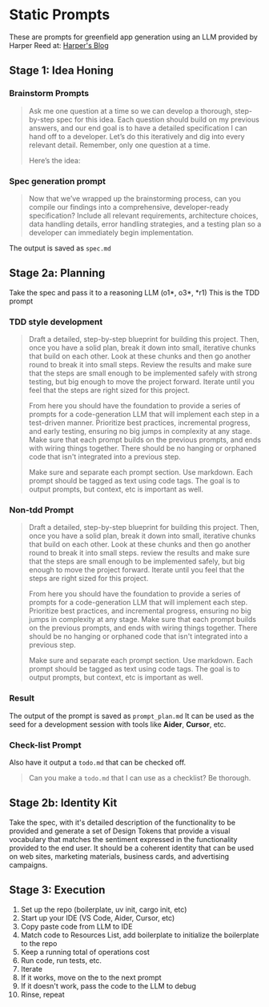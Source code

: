 # Static Prompts

These are prompts for greenfield app generation using an LLM provided by Harper Reed at:
[Harper's Blog](https://harper.blog/2025/02/16/my-llm-codegen-workflow-atm/)

## Stage 1: Idea Honing

### Brainstorm Prompts

> Ask me one question at a time so we can develop a thorough, step-by-step spec for this idea. Each question should build on my previous answers, and our end goal is to have a detailed specification I can hand off to a developer. Let’s do this iteratively and dig into every relevant detail. Remember, only one question at a time.
>
> Here’s the idea:
>
> <IDEA>

### Spec generation prompt

> Now that we’ve wrapped up the brainstorming process, can you compile our findings into a comprehensive, developer-ready specification? Include all relevant requirements, architecture choices, data handling details, error handling strategies, and a testing plan so a developer can immediately begin implementation.

The output is saved as `spec.md`

## Stage 2a: Planning
Take the spec and pass it to a reasoning LLM (o1*, o3*, *r1)
This is the TDD prompt

### TDD style development

> Draft a detailed, step-by-step blueprint for building this project. Then, once you have a solid plan, break it down into small, iterative chunks that build on each other. Look at these chunks and then go another round to break it into small steps. Review the results and make sure that the steps are small enough to be implemented safely with strong testing, but big enough to move the project forward. Iterate until you feel that the steps are right sized for this project.
>
> From here you should have the foundation to provide a series of prompts for a code-generation LLM that will implement each step in a test-driven manner. Prioritize best practices, incremental progress, and early testing, ensuring no big jumps in complexity at any stage. Make sure that each prompt builds on the previous prompts, and ends with wiring things together. There should be no hanging or orphaned code that isn't integrated into a previous step.
>
> Make sure and separate each prompt section. Use markdown. Each prompt should be tagged as text using code tags. The goal is to output prompts, but context, etc is important as well.

> <SPEC>

### Non-tdd Prompt

> Draft a detailed, step-by-step blueprint for building this project. Then, once you have a solid plan, break it down into small, iterative chunks that build on each other. Look at these chunks and then go another round to break it into small steps. review the results and make sure that the steps are small enough to be implemented safely, but big enough to move the project forward. Iterate until you feel that the steps are right sized for this project.
>
> From here you should have the foundation to provide a series of prompts for a code-generation LLM that will implement each step. Prioritize best practices, and incremental progress, ensuring no big jumps in complexity at any stage. Make sure that each prompt builds on the previous prompts, and ends with wiring things together. There should be no hanging or orphaned code that isn't integrated into a previous step.
>
> Make sure and separate each prompt section. Use markdown. Each prompt should be tagged as text using code tags. The goal is to output prompts, but context, etc is important as well.
>
> <SPEC>

### Result
The output of the prompt is saved as `prompt_plan.md`
It can be used as the seed for a development session with tools like **Aider**, **Cursor**, etc.

### Check-list Prompt
Also have it output a `todo.md` that can be checked off.

> Can you make a `todo.md` that I can use as a checklist? Be thorough.

## Stage 2b: Identity Kit

Take the spec, with it's detailed description of the functionality to be provided and generate a set of Design Tokens that provide a visual vocabulary that matches the sentiment expressed in the functionality provided to the end user.  It should be a coherent identity that can be used on web sites, marketing materials, business cards, and advertising campaigns.

## Stage 3: Execution

1. Set up the repo (boilerplate, uv init, cargo init, etc)
1. Start up your IDE (VS Code, Aider, Cursor, etc)
1. Copy paste code from LLM to IDE
1. Match code to Resources List, add boilerplate to initialize the boilerplate to the repo
1. Keep a running total of operations cost
1. Run code, run tests, etc.
1. Iterate
1. If it works, move on the to the next prompt
1. If it doesn't work, pass the code to the LLM to debug
1. Rinse, repeat
